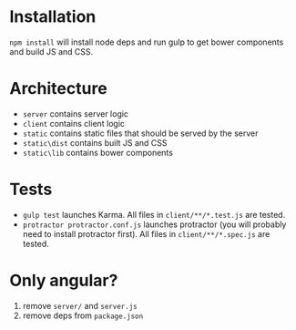 # Installation
`npm install` will install node deps and run gulp to get bower components and build JS and CSS.

# Architecture
* `server` contains server logic
* `client` contains client logic
* `static` contains static files that should be served by the server
* `static\dist` contains built JS and CSS
* `static\lib` contains bower components

# Tests
* `gulp test` launches Karma. All files in `client/**/*.test.js` are tested.
* `protractor protractor.conf.js` launches protractor (you will probably need to install protractor first). All files in `client/**/*.spec.js` are tested.

# Only angular?
1. remove `server/` and `server.js`
2. remove deps from `package.json`
